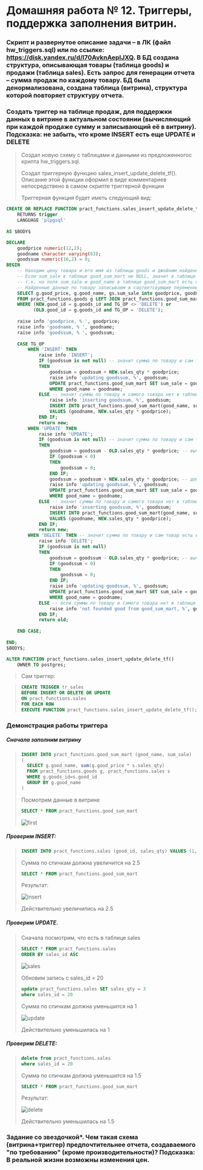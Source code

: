 # Домашняя работа № 12. Триггеры, поддержка заполнения витрин.

### Скрипт и развернутое описание задачи – в ЛК (файл hw_triggers.sql) или по ссылке: https://disk.yandex.ru/d/l70AvknAepIJXQ. В БД создана структура, описывающая товары (таблица goods) и продажи (таблица sales). Есть запрос для генерации отчета – сумма продаж по каждому товару. БД была денормализована, создана таблица (витрина), структура которой повторяет структуру отчета.

### Создать триггер на таблице продаж, для поддержки данных в витрине в актуальном состоянии (вычисляющий при каждой продаже сумму и записывающий её в витрину). Подсказка: не забыть, что кроме INSERT есть еще UPDATE и DELETE
> Создал новую схему с таблицами и данными из предложенногос крипта hw_triggers.sql.
>
> Создал триггерную функцию sales_insert_update_delete_tf(). Описание этой функции оформил в виде комментариев непосредствено в самом скрипте триггерной функции
>
> Триггерная функция будет иметь следующий вид:

```sql
CREATE OR REPLACE FUNCTION pract_functions.sales_insert_update_delete_tf()
    RETURNS trigger
    LANGUAGE 'plpgsql'
  
AS $BODY$

DECLARE 
	goodprice numeric(12,2);	
	goodname character varying(63);
	goodssum numeric(16,2) = 0;
BEGIN
	-- Находим цену товара и его имя из таблицы goods и джойним найденный товар с таблицей good_sum_mart.
	-- Если sum_sale в таблице good_sum_mart не NULL, значит в таблице good_sum_mart точно есть этот товар и сумма по нему,
	-- т.к. на поля sum_sale и good_name в таблице good_sum_mart есть ограничения NOT NULL.
	-- Найденные данные по товару записываем в соответсвующие переменные
	SELECT g.good_price, g.good_name, gs.sum_sale into goodprice, goodname, goodssum 
	FROM pract_functions.goods g LEFT JOIN pract_functions.good_sum_mart gs ON g.good_name = gs.good_name
	WHERE (NEW.good_id = g.goods_id and TG_OP <> 'DELETE') or
	      (OLD.good_id = g.goods_id and TG_OP = 'DELETE');
	
	raise info 'goodprice, % ', goodprice;
	raise info 'goodname, % ', goodname;
	raise info 'goodssum, % ', goodssum;
	
	CASE TG_OP	
		WHEN 'INSERT' THEN 
			raise info 'INSERT';
			IF (goodssum is not null) -- значит сумма по товару и сам товар есть в таблице good_sum_mart
			THEN
				goodssum = goodssum + NEW.sales_qty * goodprice;
				raise info 'updating goodssum, %', goodssum;
				UPDATE pract_functions.good_sum_mart SET sum_sale = goodssum
				WHERE good_name = goodname; 
			ELSE -- значит суммы по товару и самого товара нет в таблице good_sum_mart, поэтому просто вставим товар с суммой по нему
				raise info 'inserting goodssum, %', goodssum;
				INSERT INTO pract_functions.good_sum_mart(good_name, sum_sale) 
				VALUES (goodname, NEW.sales_qty * goodprice);
			END IF;
			return new;
		WHEN 'UPDATE' THEN 
			raise info 'UPDATE';
			IF (goodssum is not null) -- значит сумма по товару и сам товар есть в таблице good_sum_mart
			THEN
				goodssum = goodssum - OLD.sales_qty * goodprice; -- вычитаем из суммы значение до обновления
				IF (goodssum < 0) 
				THEN
					goodssum = 0;
				END IF;
				goodssum = goodssum + NEW.sales_qty * goodprice; -- добаляем к сумме новое значение 
				raise info 'updating goodssum, %', goodssum;
				UPDATE pract_functions.good_sum_mart SET sum_sale = goodssum
				WHERE good_name = goodname; 
			ELSE -- значит суммы по товару и самого товара нет в таблице good_sum_mart, поэтому просто вставим товар с суммой по нему
				raise info 'inserting goodssum, %', goodssum;
				INSERT INTO pract_functions.good_sum_mart(good_name, sum_sale) 
				VALUES (goodname, NEW.sales_qty * goodprice);
			END IF;
			return new;
		WHEN 'DELETE' THEN -- значит сумма по товару и сам товар есть в таблице good_sum_mart
			raise info 'DELETE';
			IF (goodssum is not null)
			THEN
				goodssum = goodssum - OLD.sales_qty * goodprice; -- вычитаем из суммы по товары удаляемое значение
				IF (goodssum < 0) 
				THEN
					goodssum = 0;
				END IF;			
				raise info 'updating goodssum, %', goodssum;
				UPDATE pract_functions.good_sum_mart SET sum_sale = goodssum
				WHERE good_name = goodname; 
			ELSE -- если суммы по товару и самого товара нет в таблице good_sum_mart, то ничего делать и не надо, вычитать не и чего
			    raise info 'not founded good from good_sum_mart, %', goodssum;
			END IF;
			return old;
			
	END CASE;
	
END;
$BODY$;

ALTER FUNCTION pract_functions.sales_insert_update_delete_tf()
    OWNER TO postgres;
```

> Сам триггер:

> ```sql
> CREATE TRIGGER tr_sales
> BEFORE INSERT OR DELETE OR UPDATE 
> ON pract_functions.sales
> FOR EACH ROW
> EXECUTE FUNCTION pract_functions.sales_insert_update_delete_tf();
> ```
### Демонстрация работы триггера
##### Сначала заполним витрину 
>
> ```sql
> INSERT INTO pract_functions.good_sum_mart (good_name, sum_sale)
> (
> 	SELECT g.good_name, sum(g.good_price * s.sales_qty)
>  	FROM pract_functions.goods g, pract_functions.sales s
> 	WHERE g.goods_id=s.good_id
> 	GROUP BY g.good_name
> )
> ```
>
> Посмотрим данные в витрине
> ```sql
> SELECT * FROM pract_functions.good_sum_mart
> ```
>
> <image src="images/first.png" alt="first">


##### Проверим INSERT:
> ```sql
> INSERT INTO pract_functions.sales (good_id, sales_qty) VALUES (1, 5)
> ```
> Сумма по спичкам должна увеличится на 2.5
> ```sql
> SELECT * FROM pract_functions.good_sum_mart
> ```
> Результат:
>
> <image src="images/insert.png" alt="insert">
>
> Действительно увеличились на 2.5

##### Проверим UPDATE. 
>
> Сначала посмотрим, что есть в таблице sales
> 
>
> ```sql
> SELECT * FROM pract_functions.sales
> ORDER BY sales_id ASC
> ```
>
> <image src="images/sales.png" alt="sales">
>
> Обновим запись с sales_id = 20
> ```sql
> update pract_functions.sales SET sales_qty = 3
> where sales_id = 20
> ```
> Сумма по спичкам должна уменьшится на 1
>
> <image src="images/update.png" alt="update">
>
> Действительно уменьшилась на 1

##### Проверим DELETE:
> ```sql
> delete from pract_functions.sales
> where sales_id = 20
> ```
> Сумма по спичкам должна уменьшится на 1.5
> ```sql
> SELECT * FROM pract_functions.good_sum_mart
> ```
> Результат:
>
> <image src="images/delete.png" alt="delete">
>
> Действительно уменьшилась на 1.5
### Задание со звездочкой*. Чем такая схема (витрина+триггер) предпочтительнее отчета, создаваемого "по требованию" (кроме производительности)? Подсказка: В реальной жизни возможны изменения цен.
